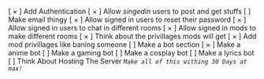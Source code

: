 [ &times; ] Add Authentication
[ &times; ] Allow <em>singedin</em> users to post and get stuffs
[  ] Make email thingy
[ &times; ] Allow signed in users to reset their password
[ &times; ] Allow signed in users to chat in different rooms
[ &times; ] Allow signed in mods to make different rooms
[ &times; ] Think about the privillages mods will get
[ &times; ] Add mod privillages like baning someone
[  ] Make a bot section
[ &times; ] Make a anime bot
[  ] Make a gaming bot
[  ] Make a cosplay bot
[  ] Make a lyrics bot
[  ] Think About Hosting The Server
<code>*Make all of this withing 30 Days at max!*</code>